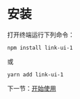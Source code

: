 # 安装

打开终端运行下列命令：
```
npm install link-ui-1
```
或
```
yarn add link-ui-1
```

下一节：[开始使用](#/doc/get-started)